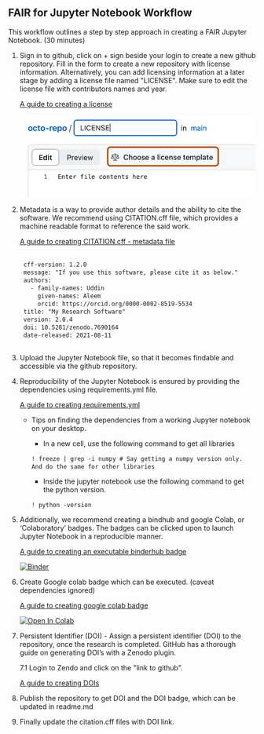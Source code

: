 ## FAIR for Jupyter Notebook Workflow

This workflow outlines a step by step approach in creating a FAIR Jupyter Notebook. (30 minutes)

1. Sign in to github, click on + sign beside your login to create a new github repository. Fill in the form to create a new repository with license information. Alternatively, you can add licensing information at a later stage by adding a license file named "LICENSE". Make sure to edit the license file with contributors names and year.  

    [A guide to creating a license](https://docs.github.com/en/communities/setting-up-your-project-for-healthy-contributions/adding-a-license-to-a-repository)
    
    ![alt text](https://github.com/Aleem2/FAIR4JupyterNotebook/blob/Images-in-workflow/images/license-tool.webp?raw=true)
         
2. Metadata is a way to provide author details and the ability to cite the software. We recommend using CITATION.cff file, which provides a machine readable format to reference the said work.


    [A guide to creating CITATION.cff - metadata file](https://citation-file-format.github.io/)
    
    <pre><code>
    cff-version: 1.2.0
    message: "If you use this software, please cite it as below."
    authors:
      - family-names: Uddin
        given-names: Aleem
        orcid: https://orcid.org/0000-0002-8519-5534
    title: "My Research Software"
    version: 2.0.4
    doi: 10.5281/zenodo.7690164
    date-released: 2021-08-11  
    </code></pre>

3. Upload the Jupyter Notebook file, so that it becomes findable and accessible via the github repository.


4. Reproducibility of the Jupyter Notebook is ensured by providing the dependencies using requirements.yml file.    


    [A guide to creating requirements.yml](https://mybinder.readthedocs.io/en/latest/howto/languages.html)


    * Tips on finding the dependencies from a working Jupyter notebook on your desktop.
   
   
        * In a new cell, use the following command to get all libraries
        ~~~~
        ! freeze | grep -i numpy # Say getting a numpy version only. And do the same for other libraries
        ~~~~
         
        * Inside the jupyter notebook use the following command to get the python version.
        ~~~~
        ! python -version
        ~~~~

5. Additionally, we recommend creating a bindhub and google Colab, or ‘Colaboratory’ badges. The badges can be clicked upon to launch Jupyter Notebook in a reproducible manner.
   
    [A guide to creating an executable binderhub badge](https://mybinder.readthedocs.io/en/latest/introduction.html)
    
    [![Binder](https://mybinder.org/badge_logo.svg)](https://mybinder.org/v2/gh/Aleem2/FAIR4JupyterNotebook/HEAD?labpath=boxplot_vs_violin.ipynb)

6. Create Google colab badge which can be executed. (caveat dependencies ignored)
   
    [A guide to creating google colab badge](https://colab.research.google.com/github/googlecolab/colabtools/blob/master/notebooks/colab-github-demo.ipynb#scrollTo=-pVhOfzLx9us)
    
    [![Open In Colab](https://colab.research.google.com/assets/colab-badge.svg)](https://colab.research.google.com/github/Aleem2/FAIR4JupyterNotebook/blob/main/boxplot_vs_violin.ipynb)

7. Persistent Identifier (DOI) - Assign a persistent identifier (DOI) to the repository, once the research is completed. GitHub has a thorough guide on generating DOI’s with a Zenodo plugin.

    7.1 Login to Zendo and click on the "link to github".
         
    [A guide to creating DOIs](https://docs.github.com/en/repositories/archiving-a-github-repository/referencing-and-citing-content)

8. Publish the repository to get DOI and the DOI badge, which can be updated in readme.md

9. Finally update the citation.cff files with DOI link.
